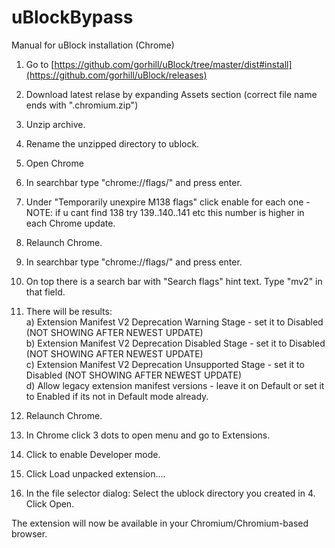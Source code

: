# uBlockBypass
Manual for uBlock installation (Chrome) 

1. Go to [https://github.com/gorhill/uBlock/tree/master/dist#install](https://github.com/gorhill/uBlock/releases) <br/>
2. Download latest relase by expanding Assets section (correct file name ends with ".chromium.zip") <br/>
3. Unzip archive. <br/>
4. Rename the unzipped directory to ublock.

5. Open Chrome
6. In searchbar type "chrome://flags/" and press enter.
7. Under "Temporarily unexpire M138 flags" click enable for each one - NOTE: if u cant find 138 try 139..140..141 etc this number is higher in each Chrome update.
8. Relaunch Chrome.
9. In searchbar type "chrome://flags/" and press enter.
10. On top there is a search bar with "Search flags" hint text. Type "mv2" in that field.
11. There will be results: <br/>
 a)  Extension Manifest V2 Deprecation Warning Stage - set it to Disabled (NOT SHOWING AFTER NEWEST UPDATE)<br/>
 b)  Extension Manifest V2 Deprecation Disabled Stage - set it to Disabled (NOT SHOWING AFTER NEWEST UPDATE)<br/>
 c) Extension Manifest V2 Deprecation Unsupported Stage - set it to Disabled (NOT SHOWING AFTER NEWEST UPDATE)<br/>
 d) Allow legacy extension manifest versions - leave it on Default or set it to Enabled if its not in Default mode already.
12. Relaunch Chrome.

13. In Chrome click 3 dots to open menu and go to Extensions.
14. Click to enable Developer mode.
15. Click Load unpacked extension....
16. In the file selector dialog:
Select the ublock directory you created in 4.
Click Open.

The extension will now be available in your Chromium/Chromium-based browser.
